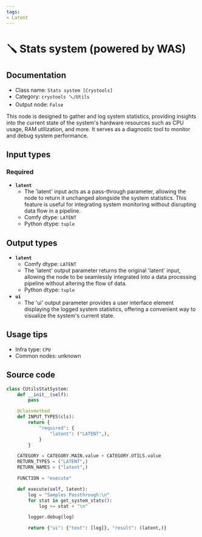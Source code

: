 ```yaml
---
tags:
- Latent
---
```


# 🪛 Stats system (powered by WAS)
## Documentation
- Class name: `Stats system [Crystools]`
- Category: `crystools 🪛/Utils`
- Output node: `False`

This node is designed to gather and log system statistics, providing insights into the current state of the system's hardware resources such as CPU usage, RAM utilization, and more. It serves as a diagnostic tool to monitor and debug system performance.
## Input types
### Required
- **`latent`**
    - The 'latent' input acts as a pass-through parameter, allowing the node to return it unchanged alongside the system statistics. This feature is useful for integrating system monitoring without disrupting data flow in a pipeline.
    - Comfy dtype: `LATENT`
    - Python dtype: `tuple`
## Output types
- **`latent`**
    - Comfy dtype: `LATENT`
    - The 'latent' output parameter returns the original 'latent' input, allowing the node to be seamlessly integrated into a data processing pipeline without altering the flow of data.
    - Python dtype: `tuple`
- **`ui`**
    - The 'ui' output parameter provides a user interface element displaying the logged system statistics, offering a convenient way to visualize the system's current state.
## Usage tips
- Infra type: `CPU`
- Common nodes: unknown


## Source code
```python
class CUtilsStatSystem:
    def __init__(self):
        pass

    @classmethod
    def INPUT_TYPES(cls):
        return {
            "required": {
                "latent": ("LATENT",),
            }
        }

    CATEGORY = CATEGORY.MAIN.value + CATEGORY.UTILS.value
    RETURN_TYPES = ("LATENT",)
    RETURN_NAMES = ("latent",)

    FUNCTION = "execute"

    def execute(self, latent):
        log = "Samples Passthrough:\n"
        for stat in get_system_stats():
            log += stat + "\n"

        logger.debug(log)

        return {"ui": {"text": [log]}, "result": (latent,)}

```

